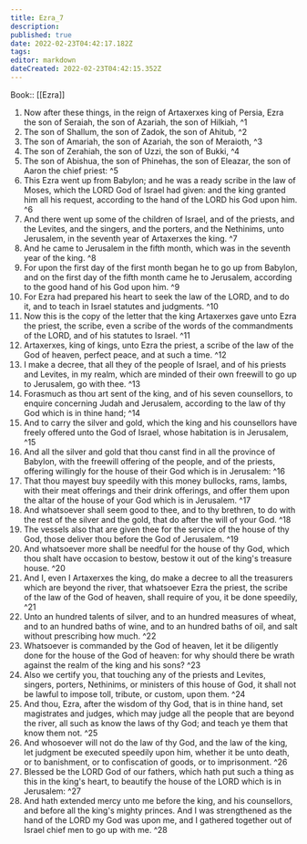```yaml
---
title: Ezra_7
description: 
published: true
date: 2022-02-23T04:42:17.182Z
tags: 
editor: markdown
dateCreated: 2022-02-23T04:42:15.352Z
---
```


 Book:: [[Ezra]]
 1. Now after these things, in the reign of Artaxerxes king of Persia, Ezra the son of Seraiah, the son of Azariah, the son of Hilkiah, ^1
 2. The son of Shallum, the son of Zadok, the son of Ahitub, ^2
 3. The son of Amariah, the son of Azariah, the son of Meraioth, ^3
 4. The son of Zerahiah, the son of Uzzi, the son of Bukki, ^4
 5. The son of Abishua, the son of Phinehas, the son of Eleazar, the son of Aaron the chief priest: ^5
 6. This Ezra went up from Babylon; and he was a ready scribe in the law of Moses, which the LORD God of Israel had given: and the king granted him all his request, according to the hand of the LORD his God upon him. ^6
 7. And there went up some of the children of Israel, and of the priests, and the Levites, and the singers, and the porters, and the Nethinims, unto Jerusalem, in the seventh year of Artaxerxes the king. ^7
 8. And he came to Jerusalem in the fifth month, which was in the seventh year of the king. ^8
 9. For upon the first day of the first month began he to go up from Babylon, and on the first day of the fifth month came he to Jerusalem, according to the good hand of his God upon him. ^9
 10. For Ezra had prepared his heart to seek the law of the LORD, and to do it, and to teach in Israel statutes and judgments. ^10
 11. Now this is the copy of the letter that the king Artaxerxes gave unto Ezra the priest, the scribe, even a scribe of the words of the commandments of the LORD, and of his statutes to Israel. ^11
 12. Artaxerxes, king of kings, unto Ezra the priest, a scribe of the law of the God of heaven, perfect peace, and at such a time. ^12
 13. I make a decree, that all they of the people of Israel, and of his priests and Levites, in my realm, which are minded of their own freewill to go up to Jerusalem, go with thee. ^13
 14. Forasmuch as thou art sent of the king, and of his seven counsellors, to enquire concerning Judah and Jerusalem, according to the law of thy God which is in thine hand; ^14
 15. And to carry the silver and gold, which the king and his counsellors have freely offered unto the God of Israel, whose habitation is in Jerusalem, ^15
 16. And all the silver and gold that thou canst find in all the province of Babylon, with the freewill offering of the people, and of the priests, offering willingly for the house of their God which is in Jerusalem: ^16
 17. That thou mayest buy speedily with this money bullocks, rams, lambs, with their meat offerings and their drink offerings, and offer them upon the altar of the house of your God which is in Jerusalem. ^17
 18. And whatsoever shall seem good to thee, and to thy brethren, to do with the rest of the silver and the gold, that do after the will of your God. ^18
 19. The vessels also that are given thee for the service of the house of thy God, those deliver thou before the God of Jerusalem. ^19
 20. And whatsoever more shall be needful for the house of thy God, which thou shalt have occasion to bestow, bestow it out of the king's treasure house. ^20
 21. And I, even I Artaxerxes the king, do make a decree to all the treasurers which are beyond the river, that whatsoever Ezra the priest, the scribe of the law of the God of heaven, shall require of you, it be done speedily, ^21
 22. Unto an hundred talents of silver, and to an hundred measures of wheat, and to an hundred baths of wine, and to an hundred baths of oil, and salt without prescribing how much. ^22
 23. Whatsoever is commanded by the God of heaven, let it be diligently done for the house of the God of heaven: for why should there be wrath against the realm of the king and his sons? ^23
 24. Also we certify you, that touching any of the priests and Levites, singers, porters, Nethinims, or ministers of this house of God, it shall not be lawful to impose toll, tribute, or custom, upon them. ^24
 25. And thou, Ezra, after the wisdom of thy God, that is in thine hand, set magistrates and judges, which may judge all the people that are beyond the river, all such as know the laws of thy God; and teach ye them that know them not. ^25
 26. And whosoever will not do the law of thy God, and the law of the king, let judgment be executed speedily upon him, whether it be unto death, or to banishment, or to confiscation of goods, or to imprisonment. ^26
 27. Blessed be the LORD God of our fathers, which hath put such a thing as this in the king's heart, to beautify the house of the LORD which is in Jerusalem: ^27
 28. And hath extended mercy unto me before the king, and his counsellors, and before all the king's mighty princes. And I was strengthened as the hand of the LORD my God was upon me, and I gathered together out of Israel chief men to go up with me. ^28
